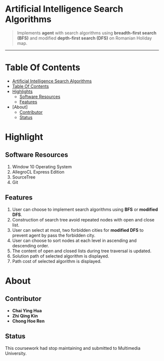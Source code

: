Artificial Intelligence Search Algorithms
=========================================
> Implements **agent** with search algorithms using **breadth-first search (BFS)** and modified **depth-first search (DFS)** on Romanian Holiday map.

***
Table Of Contents
=================
* [Artificial Intelligence Search Algorithms](#artificial-intelligence-search-algorithms)
* [Table Of Contents](#table-of-contents)
* [Highlights](#highlights)
  * [Software Resources](#software-resources)
  * [Features](#features)
* [About]
  * [Contributor](#contributor)
  * [Status](#status)

Highlight
=========
Software Resources 
------------------
1. Window 10 Operating System
2. AllegroCL Express Edition 
3. SourceTree 
4. Git 

Features
--------
1. User can choose to implement search algorithms using **BFS** or **modified DFS**.  
2. Construction of search tree avoid repeated nodes with open and close list.  
3. User can select at most, two forbidden cities for **modified DFS** to prevent agent by pass the forbidden city.
4. User can choose to sort nodes at each level in ascending and descending order. 
5. The content of open and closed lists during tree traversal is updated. 
6. Solution path of selected algorithm is displayed.
7. Path cost of selected algorithm is displayed. 

About
=====
Contributor
-----------
- **Chai Ying Hua**
- **Zhi Qing Kin**
- **Chong Hoe Ren** 

Status
------
This coursework had stop maintaining and submitted to Multimedia University. 

